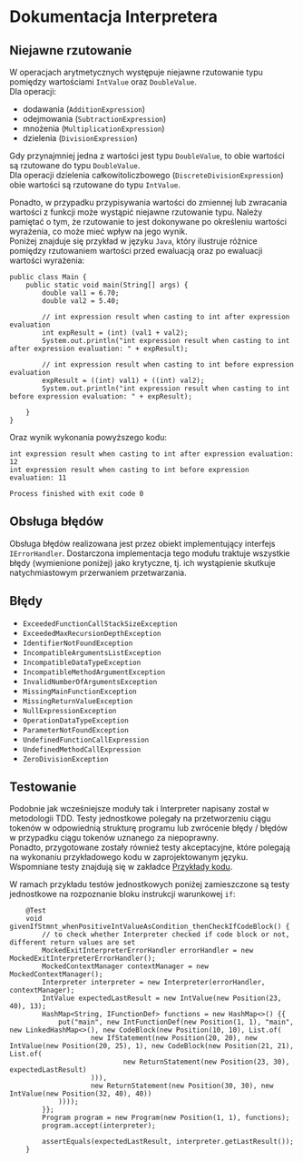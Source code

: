 # Dokumentacja Interpretera

## Niejawne rzutowanie

W operacjach arytmetycznych występuje niejawne rzutowanie typu pomiędzy wartościami `IntValue` oraz `DoubleValue`.  
Dla operacji:

- dodawania (`AdditionExpression`)
- odejmowania (`SubtractionExpression`)
- mnożenia (`MultiplicationExpression`)
- dzielenia (`DivisionExpression`)

Gdy przynajmniej jedna z wartości jest typu `DoubleValue`, to obie wartości są rzutowane do typu `DoubleValue`.  
Dla operacji dzielenia całkowitoliczbowego (`DiscreteDivisionExpression`) obie wartości są rzutowane do typu `IntValue`.

Ponadto, w przypadku przypisywania wartości do zmiennej lub zwracania wartości z funkcji może wystąpić niejawne
rzutowanie typu. Należy pamiętać o tym, że rzutowanie to jest dokonywane po określeniu wartości wyrażenia, co może mieć
wpływ na jego wynik.  
Poniżej znajduje się przykład w języku `Java`, który ilustruje różnice pomiędzy rzutowaniem wartości przed ewaluacją
oraz po ewaluacji wartości wyrażenia:

```
public class Main {
    public static void main(String[] args) {
        double val1 = 6.70;
        double val2 = 5.40;

        // int expression result when casting to int after expression evaluation
        int expResult = (int) (val1 + val2);
        System.out.println("int expression result when casting to int after expression evaluation: " + expResult);

        // int expression result when casting to int before expression evaluation
        expResult = ((int) val1) + ((int) val2);
        System.out.println("int expression result when casting to int before expression evaluation: " + expResult);

    }
}
```

Oraz wynik wykonania powyższego kodu:

```
int expression result when casting to int after expression evaluation: 12
int expression result when casting to int before expression evaluation: 11

Process finished with exit code 0
```

## Obsługa błędów

Obsługa błędów realizowana jest przez obiekt implementujący interfejs `IErrorHandler`. Dostarczona implementacja tego
modułu traktuje wszystkie błędy (wymienione poniżej) jako krytyczne, tj. ich wystąpienie skutkuje natychmiastowym
przerwaniem przetwarzania.

## Błędy

- `ExceededFunctionCallStackSizeException`
- `ExceededMaxRecursionDepthException`
- `IdentifierNotFoundException`
- `IncompatibleArgumentsListException`
- `IncompatibleDataTypeException`
- `IncompatibleMethodArgumentException`
- `InvalidNumberOfArgumentsException`
- `MissingMainFunctionException`
- `MissingReturnValueException`
- `NullExpressionException`
- `OperationDataTypeException`
- `ParameterNotFoundException`
- `UndefinedFunctionCallExpression`
- `UndefinedMethodCallExpression`
- `ZeroDivisionException`

## Testowanie

Podobnie jak wcześniejsze moduły tak i Interpreter napisany został w metodologii TDD. Testy jednostkowe polegały na
przetworzeniu ciągu tokenów w odpowiednią strukturę programu lub zwrócenie błędy / błędów w przypadku ciągu tokenów
uznanego za niepoprawny.  
Ponadto, przygotowane zostały również testy akceptacyjne, które polegają na wykonaniu przykładowego kodu w
zaprojektowanym języku. Wspomniane testy znajdują się w zakładce [Przykłady kodu](./code_examples.md).

W ramach przykładu testów jednostkowych poniżej zamieszczone są testy jednostkowe na rozpoznanie bloku instrukcji
warunkowej `if`:

```
    @Test
    void givenIfStmnt_whenPositiveIntValueAsCondition_thenCheckIfCodeBlock() {
        // to check whether Interpreter checked if code block or not, different return values are set
        MockedExitInterpreterErrorHandler errorHandler = new MockedExitInterpreterErrorHandler();
        MockedContextManager contextManager = new MockedContextManager();
        Interpreter interpreter = new Interpreter(errorHandler, contextManager);
        IntValue expectedLastResult = new IntValue(new Position(23, 40), 13);
        HashMap<String, IFunctionDef> functions = new HashMap<>() {{
            put("main", new IntFunctionDef(new Position(1, 1), "main", new LinkedHashMap<>(), new CodeBlock(new Position(10, 10), List.of(
                    new IfStatement(new Position(20, 20), new IntValue(new Position(20, 25), 1), new CodeBlock(new Position(21, 21), List.of(
                            new ReturnStatement(new Position(23, 30), expectedLastResult)
                    ))),
                    new ReturnStatement(new Position(30, 30), new IntValue(new Position(32, 40), 40))
            ))));
        }};
        Program program = new Program(new Position(1, 1), functions);
        program.accept(interpreter);

        assertEquals(expectedLastResult, interpreter.getLastResult());
    }
```